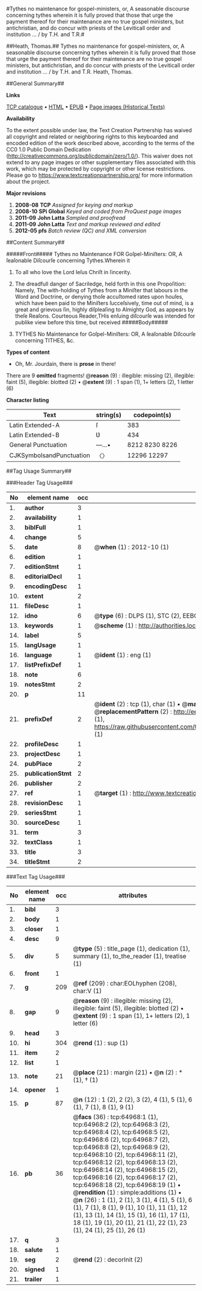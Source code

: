 #Tythes no maintenance for gospel-ministers, or, A seasonable discourse concerning tythes wherein it is fully proved that those that urge the payment thereof for their maintenance are no true gospel ministers, but antichristian, and do concur with priests of the Leviticall order and institution ... / by T.H. and T.R.#

##Heath, Thomas.##
Tythes no maintenance for gospel-ministers, or, A seasonable discourse concerning tythes wherein it is fully proved that those that urge the payment thereof for their maintenance are no true gospel ministers, but antichristian, and do concur with priests of the Leviticall order and institution ... / by T.H. and T.R.
Heath, Thomas.

##General Summary##

**Links**

[TCP catalogue](http://www.ota.ox.ac.uk/tcp/)  • 
[HTML](http://tei.it.ox.ac.uk/tcp/Texts-HTML/free/A43/A43226.html)  • 
[EPUB](http://tei.it.ox.ac.uk/tcp/Texts-EPUB/free/A43/A43226.epub) • 
[Page images (Historical Texts)](https://historicaltexts.jisc.ac.uk/eebo-12638676e)

**Availability**

To the extent possible under law, the Text Creation Partnership has waived all copyright and related or neighboring rights to this keyboarded and encoded edition of the work described above, according to the terms of the CC0 1.0 Public Domain Dedication (http://creativecommons.org/publicdomain/zero/1.0/). This waiver does not extend to any page images or other supplementary files associated with this work, which may be protected by copyright or other license restrictions. Please go to https://www.textcreationpartnership.org/ for more information about the project.

**Major revisions**

1. __2008-08__ __TCP__ *Assigned for keying and markup*
1. __2008-10__ __SPi Global__ *Keyed and coded from ProQuest page images*
1. __2011-09__ __John Latta__ *Sampled and proofread*
1. __2011-09__ __John Latta__ *Text and markup reviewed and edited*
1. __2012-05__ __pfs__ *Batch review (QC) and XML conversion*

##Content Summary##

#####Front#####
Tythes no Maintenance FOR Goſpel-Miniſters: OR, A ſeaſonable Diſcourſe concerning Tythes.Wherein it 
1. To all who love the Lord Ieſus Chriſt in ſincerity.

1. The dreadfull danger of Sacriledge, held forth in this one Propoſition: Namely, The with-holding of Tythes from a Miniſter that labours in the Word and Doctrine, or denying thoſe accuſtomed rates upon houſes, which have been paid to the Miniſters ſucceſsively, time out of mind, is a great and grievous ſin, highly diſpleaſing to Almighty God, as appears by theſe Reaſons.
Courteous Reader,THis enſuing diſcourſe was intended for publike view before this time, but received
#####Body#####

1. TYTHES No Maintenance for Goſpel-Miniſters: OR, A ſeaſonable Diſcourſe concerning TITHES, &c.

**Types of content**

  * Oh, Mr. Jourdain, there is **prose** in there!

There are 9 **omitted** fragments! 
 @__reason__ (9) : illegible: missing (2), illegible: faint (5), illegible: blotted (2)  •  @__extent__ (9) : 1 span (1), 1+ letters (2), 1 letter (6)

**Character listing**


|Text|string(s)|codepoint(s)|
|---|---|---|
|Latin Extended-A|ſ|383|
|Latin Extended-B|Ʋ|434|
|General Punctuation|—…•|8212 8230 8226|
|CJKSymbolsandPunctuation|〈〉|12296 12297|

##Tag Usage Summary##

###Header Tag Usage###

|No|element name|occ|attributes|
|---|---|---|---|
|1.|__author__|3||
|2.|__availability__|1||
|3.|__biblFull__|1||
|4.|__change__|5||
|5.|__date__|8| @__when__ (1) : 2012-10 (1)|
|6.|__edition__|1||
|7.|__editionStmt__|1||
|8.|__editorialDecl__|1||
|9.|__encodingDesc__|1||
|10.|__extent__|2||
|11.|__fileDesc__|1||
|12.|__idno__|6| @__type__ (6) : DLPS (1), STC (2), EEBO-CITATION (1), OCLC (1), VID (1)|
|13.|__keywords__|1| @__scheme__ (1) : http://authorities.loc.gov/ (1)|
|14.|__label__|5||
|15.|__langUsage__|1||
|16.|__language__|1| @__ident__ (1) : eng (1)|
|17.|__listPrefixDef__|1||
|18.|__note__|6||
|19.|__notesStmt__|2||
|20.|__p__|11||
|21.|__prefixDef__|2| @__ident__ (2) : tcp (1), char (1)  •  @__matchPattern__ (2) : ([0-9\-]+):([0-9IVX]+) (1), (.+) (1)  •  @__replacementPattern__ (2) : http://eebo.chadwyck.com/downloadtiff?vid=$1&page=$2 (1), https://raw.githubusercontent.com/textcreationpartnership/Texts/master/tcpchars.xml#$1 (1)|
|22.|__profileDesc__|1||
|23.|__projectDesc__|1||
|24.|__pubPlace__|2||
|25.|__publicationStmt__|2||
|26.|__publisher__|2||
|27.|__ref__|1| @__target__ (1) : http://www.textcreationpartnership.org/docs/. (1)|
|28.|__revisionDesc__|1||
|29.|__seriesStmt__|1||
|30.|__sourceDesc__|1||
|31.|__term__|3||
|32.|__textClass__|1||
|33.|__title__|3||
|34.|__titleStmt__|2||


###Text Tag Usage###

|No|element name|occ|attributes|
|---|---|---|---|
|1.|__bibl__|3||
|2.|__body__|1||
|3.|__closer__|1||
|4.|__desc__|9||
|5.|__div__|5| @__type__ (5) : title_page (1), dedication (1), summary (1), to_the_reader (1), treatise (1)|
|6.|__front__|1||
|7.|__g__|209| @__ref__ (209) : char:EOLhyphen (208), char:V (1)|
|8.|__gap__|9| @__reason__ (9) : illegible: missing (2), illegible: faint (5), illegible: blotted (2)  •  @__extent__ (9) : 1 span (1), 1+ letters (2), 1 letter (6)|
|9.|__head__|3||
|10.|__hi__|304| @__rend__ (1) : sup (1)|
|11.|__item__|2||
|12.|__list__|1||
|13.|__note__|21| @__place__ (21) : margin (21)  •  @__n__ (2) : * (1), † (1)|
|14.|__opener__|1||
|15.|__p__|87| @__n__ (12) : 1 (2), 2 (2), 3 (2), 4 (1), 5 (1), 6 (1), 7 (1), 8 (1), 9 (1)|
|16.|__pb__|36| @__facs__ (36) : tcp:64968:1 (1), tcp:64968:2 (2), tcp:64968:3 (2), tcp:64968:4 (2), tcp:64968:5 (2), tcp:64968:6 (2), tcp:64968:7 (2), tcp:64968:8 (2), tcp:64968:9 (2), tcp:64968:10 (2), tcp:64968:11 (2), tcp:64968:12 (2), tcp:64968:13 (2), tcp:64968:14 (2), tcp:64968:15 (2), tcp:64968:16 (2), tcp:64968:17 (2), tcp:64968:18 (2), tcp:64968:19 (1)  •  @__rendition__ (1) : simple:additions (1)  •  @__n__ (26) : 1 (1), 2 (1), 3 (1), 4 (1), 5 (1), 6 (1), 7 (1), 8 (1), 9 (1), 10 (1), 11 (1), 12 (1), 13 (1), 14 (1), 15 (1), 16 (1), 17 (1), 18 (1), 19 (1), 20 (1), 21 (1), 22 (1), 23 (1), 24 (1), 25 (1), 26 (1)|
|17.|__q__|3||
|18.|__salute__|1||
|19.|__seg__|2| @__rend__ (2) : decorInit (2)|
|20.|__signed__|1||
|21.|__trailer__|1||
